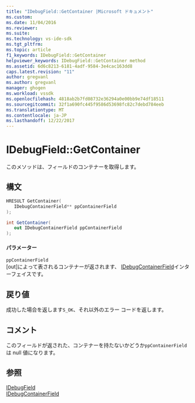 ```yaml
---
title: "IDebugField::GetContainer |Microsoft ドキュメント"
ms.custom: 
ms.date: 11/04/2016
ms.reviewer: 
ms.suite: 
ms.technology: vs-ide-sdk
ms.tgt_pltfrm: 
ms.topic: article
f1_keywords: IDebugField::GetContainer
helpviewer_keywords: IDebugField::GetContainer method
ms.assetid: 6d6c8213-6181-4adf-9584-3e4cac163dd8
caps.latest.revision: "11"
author: gregvanl
ms.author: gregvanl
manager: ghogen
ms.workload: vssdk
ms.openlocfilehash: 4818ab2b7fd08732e36294a0e00bb9e74df18511
ms.sourcegitcommit: 32f1a690fc445f9586d53698fc82c7debd784eeb
ms.translationtype: MT
ms.contentlocale: ja-JP
ms.lasthandoff: 12/22/2017
---
```

# <a name="idebugfieldgetcontainer"></a>IDebugField::GetContainer
このメソッドは、フィールドのコンテナーを取得します。  
  
## <a name="syntax"></a>構文  
  
```cpp  
HRESULT GetContainer(   
   IDebugContainerField** ppContainerField  
);  
```  
  
```csharp  
int GetContainer(  
   out IDebugContainerField ppContainerField  
);  
```  
  
#### <a name="parameters"></a>パラメーター  
 `ppContainerField`  
 [out]によって表されるコンテナーが返されます、 [IDebugContainerField](../../../extensibility/debugger/reference/idebugcontainerfield.md)インターフェイスです。  
  
## <a name="return-value"></a>戻り値  
 成功した場合を返します`S_OK`、それ以外のエラー コードを返します。  
  
## <a name="remarks"></a>コメント  
 このフィールドが返された、コンテナーを持たないかどうか`ppContainerField`は null 値になります。  
  
## <a name="see-also"></a>参照  
 [IDebugField](../../../extensibility/debugger/reference/idebugfield.md)   
 [IDebugContainerField](../../../extensibility/debugger/reference/idebugcontainerfield.md)